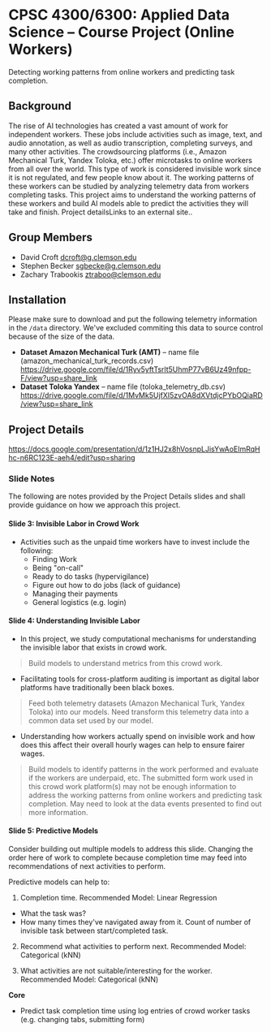 # CPSC 4300/6300: Applied Data Science – Course Project (Online Workers)
Detecting working patterns from online workers and predicting task completion.

## Background
The rise of AI technologies has created a vast amount of work for independent workers. These jobs include activities such as image, text, and audio annotation, as well as audio transcription, completing surveys, and many other activities. The crowdsourcing platforms (i.e., Amazon Mechanical Turk, Yandex Toloka, etc.) offer microtasks to online workers from all over the world. This type of work is considered invisible work since it is not regulated, and few people know about it. The working patterns of these workers can be studied by analyzing telemetry data from workers completing tasks. This project aims to understand the working patterns of these workers and build AI models able to predict the activities they will take and finish. Project detailsLinks to an external site..

## Group Members
- David Croft <dcroft@g.clemson.edu>
- Stephen Becker <sgbecke@g.clemson.edu>
- Zachary Trabookis <ztraboo@clemson.edu>

## Installation
Please make sure to download and put the following telemetry information in the `/data` directory. We've excluded commiting this data to source control because of the size of the data.
- **Dataset Amazon Mechanical Turk (AMT)** – name file (amazon_mechanical_turk_records.csv)
  https://drive.google.com/file/d/1Ryv5yftTsrlt5UhmP77vB6Uz49nfpp-F/view?usp=share_link
- **Dataset Toloka Yandex** – name file (toloka_telemetry_db.csv)
  https://drive.google.com/file/d/1MvMk5UjfXI5zvOA8dXVtdjcPYbOQiaRD/view?usp=share_link

## Project Details
https://docs.google.com/presentation/d/1z1HJ2x8hVosnpLJisYwAoEImRqHhc-n6RC123E-aeh4/edit?usp=sharing

### Slide Notes
The following are notes provided by the Project Details slides and shall provide guidance on how we approach this project.

#### Slide 3: Invisible Labor in Crowd Work
- Activities such as the unpaid time workers have to invest include the following:
  - Finding Work
  - Being "on-call"
  - Ready to do tasks (hypervigilance)
  - Figure out how to do jobs (lack of guidance)
  - Managing their payments
  - General logistics (e.g. login)

#### Slide 4: Understanding Invisible Labor
- In this project, we study computational mechanisms for understanding the invisible labor that exists in crowd work.
> Build models to understand metrics from this crowd work.

- Facilitating tools for cross-platform auditing is important as digital labor platforms have traditionally been black boxes. 
> Feed both telemetry datasets (Amazon Mechanical Turk, Yandex Toloka) into our models. Need transform this telemetry data into a common data set used by our model.

- Understanding how workers actually spend on invisible work and how does this affect their overall hourly wages can help to ensure fairer wages.
> Build models to identify patterns in the work performed and evaluate if the workers are underpaid, etc.
The submitted form work used in this crowd work platform(s) may not be enough information to address the working patterns from online workers and predicting task completion. May need to look at the data events presented to find out more information.

#### Slide 5: Predictive Models
Consider building out multiple models to address this slide. Changing the order here of work to complete because completion time may feed into recommendations of next activities to perform.

Predictive models can help to:

1. Completion time.
Recommended Model: Linear Regression
- What the task was?
- How many times they've navigated away from it. Count of number of invisible task between start/completed task.

2. Recommend what activities to perform next.
Recommended Model: Categorical (kNN)

3. What activities are not suitable/interesting for the worker.
Recommended Model: Categorical (kNN)

**Core**
- Predict task completion time using log entries of crowd worker tasks (e.g. changing tabs, submitting form)
